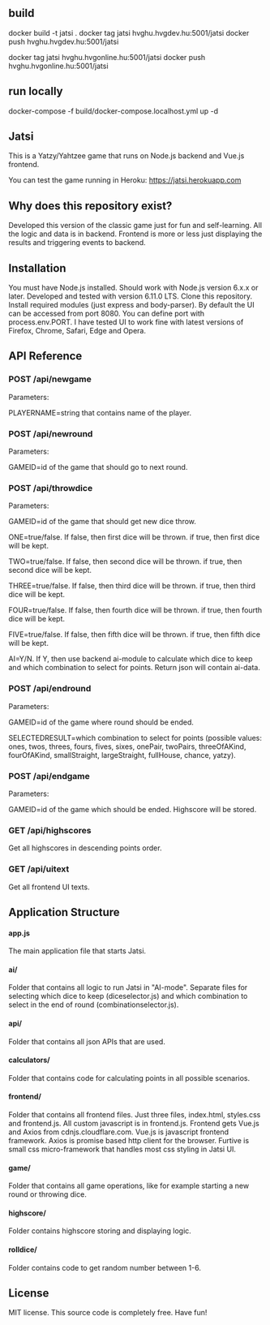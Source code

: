 ## build
docker build -t jatsi .
docker tag jatsi hvghu.hvgdev.hu:5001/jatsi
docker push hvghu.hvgdev.hu:5001/jatsi

docker tag jatsi hvghu.hvgonline.hu:5001/jatsi
docker push hvghu.hvgonline.hu:5001/jatsi

## run locally
docker-compose -f build/docker-compose.localhost.yml up -d

## Jatsi

This is a Yatzy/Yahtzee game that runs on Node.js backend and Vue.js frontend.

You can test the game running in Heroku:
https://jatsi.herokuapp.com

## Why does this repository exist?

Developed this version of the classic game just for fun and self-learning. All the logic and data is in backend. Frontend is more or less just displaying the results and triggering events to backend.

## Installation

You must have Node.js installed. Should work with Node.js version 6.x.x or later. Developed and tested with version 6.11.0 LTS. Clone this repository. Install required modules (just express and body-parser). By default the UI can be accessed from port 8080. You can define port with process.env.PORT. I have tested UI to work fine with latest versions of Firefox, Chrome, Safari, Edge and Opera.

## API Reference

### POST /api/newgame

Parameters:

PLAYERNAME=string that contains name of the player.

### POST /api/newround

Parameters:

GAMEID=id of the game that should go to next round.

### POST /api/throwdice

Parameters:

GAMEID=id of the game that should get new dice throw.

ONE=true/false. If false, then first dice will be thrown. if true, then first dice will be kept.

TWO=true/false. If false, then second dice will be thrown. if true, then second dice will be kept.

THREE=true/false. If false, then third dice will be thrown. if true, then third dice will be kept.

FOUR=true/false. If false, then fourth dice will be thrown. if true, then fourth dice will be kept.

FIVE=true/false. If false, then fifth dice will be thrown. if true, then fifth dice will be kept.

AI=Y/N. If Y, then use backend ai-module to calculate which dice to keep and which combination to select for points. Return json will contain ai-data.

### POST /api/endround

Parameters:

GAMEID=id of the game where round should be ended.

SELECTEDRESULT=which combination to select for points (possible values: ones, twos, threes, fours, fives, sixes, onePair, twoPairs, threeOfAKind, fourOfAKind, smallStraight, largeStraight, fullHouse, chance, yatzy).

### POST /api/endgame

Parameters:

GAMEID=id of the game which should be ended. Highscore will be stored.

### GET /api/highscores

Get all highscores in descending points order.

### GET /api/uitext

Get all frontend UI texts.

## Application Structure

#### app.js

The main application file that starts Jatsi.

#### ai/

Folder that contains all logic to run Jatsi in "AI-mode". Separate files for selecting which dice to keep (diceselector.js) and which combination to select in the end of round (combinationselector.js).

#### api/

Folder that contains all json APIs that are used.

#### calculators/

Folder that contains code for calculating points in all possible scenarios.

#### frontend/

Folder that contains all frontend files. Just three files, index.html, styles.css and frontend.js. All custom javascript is in frontend.js. Frontend gets Vue.js and Axios from cdnjs.cloudflare.com. Vue.js is javascript frontend framework. Axios is promise based http client for the browser. Furtive is small css micro-framework that handles most css styling in Jatsi UI.

#### game/

Folder that contains all game operations, like for example starting a new round or throwing dice.

#### highscore/

Folder contains highscore storing and displaying logic.

#### rolldice/

Folder contains code to get random number between 1-6.

## License

MIT license. This source code is completely free. Have fun!